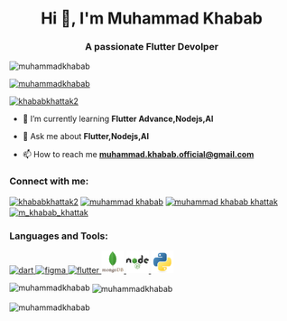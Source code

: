 <h1 align="center">Hi 👋, I'm Muhammad Khabab</h1>
<h3 align="center">A passionate Flutter Devolper</h3>

<p align="left"> <img src="https://komarev.com/ghpvc/?username=muhammadkhabab&label=Profile%20views&color=0e75b6&style=flat" alt="muhammadkhabab" /> </p>

<p align="left"> <a href="https://github.com/ryo-ma/github-profile-trophy"><img src="https://github-profile-trophy.vercel.app/?username=muhammadkhabab" alt="muhammadkhabab" /></a> </p>

<p align="left"> <a href="https://twitter.com/khababkhattak2" target="blank"><img src="https://img.shields.io/twitter/follow/khababkhattak2?logo=twitter&style=for-the-badge" alt="khababkhattak2" /></a> </p>

- 🌱 I’m currently learning **Flutter Advance,Nodejs,AI**

- 💬 Ask me about **Flutter,Nodejs,AI**

- 📫 How to reach me **muhammad.khabab.official@gmail.com**

<h3 align="left">Connect with me:</h3>
<p align="left">
<a href="https://twitter.com/khababkhattak2" target="blank"><img align="center" src="https://raw.githubusercontent.com/rahuldkjain/github-profile-readme-generator/master/src/images/icons/Social/twitter.svg" alt="khababkhattak2" height="30" width="40" /></a>
<a href="https://linkedin.com/in/muhammad khabab" target="blank"><img align="center" src="https://raw.githubusercontent.com/rahuldkjain/github-profile-readme-generator/master/src/images/icons/Social/linked-in-alt.svg" alt="muhammad khabab" height="30" width="40" /></a>
<a href="https://fb.com/muhammad khabab khattak" target="blank"><img align="center" src="https://raw.githubusercontent.com/rahuldkjain/github-profile-readme-generator/master/src/images/icons/Social/facebook.svg" alt="muhammad khabab khattak" height="30" width="40" /></a>
<a href="https://instagram.com/m_khabab_khattak" target="blank"><img align="center" src="https://raw.githubusercontent.com/rahuldkjain/github-profile-readme-generator/master/src/images/icons/Social/instagram.svg" alt="m_khabab_khattak" height="30" width="40" /></a>
</p>

<h3 align="left">Languages and Tools:</h3>
<p align="left"> <a href="https://dart.dev" target="_blank" rel="noreferrer"> <img src="https://www.vectorlogo.zone/logos/dartlang/dartlang-icon.svg" alt="dart" width="40" height="40"/> </a> <a href="https://www.figma.com/" target="_blank" rel="noreferrer"> <img src="https://www.vectorlogo.zone/logos/figma/figma-icon.svg" alt="figma" width="40" height="40"/> </a> <a href="https://flutter.dev" target="_blank" rel="noreferrer"> <img src="https://www.vectorlogo.zone/logos/flutterio/flutterio-icon.svg" alt="flutter" width="40" height="40"/> </a> <a href="https://www.mongodb.com/" target="_blank" rel="noreferrer"> <img src="https://raw.githubusercontent.com/devicons/devicon/master/icons/mongodb/mongodb-original-wordmark.svg" alt="mongodb" width="40" height="40"/> </a> <a href="https://nodejs.org" target="_blank" rel="noreferrer"> <img src="https://raw.githubusercontent.com/devicons/devicon/master/icons/nodejs/nodejs-original-wordmark.svg" alt="nodejs" width="40" height="40"/> </a> <a href="https://www.python.org" target="_blank" rel="noreferrer"> <img src="https://raw.githubusercontent.com/devicons/devicon/master/icons/python/python-original.svg" alt="python" width="40" height="40"/> </a> </p>

<p><img align="left" src="https://github-readme-stats.vercel.app/api/top-langs?username=muhammadkhabab&show_icons=true&locale=en&layout=compact" alt="muhammadkhabab" /></p>

<p>&nbsp;<img align="center" src="https://github-readme-stats.vercel.app/api?username=muhammadkhabab&show_icons=true&locale=en" alt="muhammadkhabab" /></p>

<p><img align="center" src="https://github-readme-streak-stats.herokuapp.com/?user=muhammadkhabab&" alt="muhammadkhabab" /></p>
